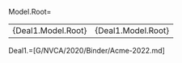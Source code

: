 Model.Root=<table><tr><td>{Deal1.Model.Root}</td><td>{Deal1.Model.Root}</td></tr></table>

Deal1.=[G/NVCA/2020/Binder/Acme-2022.md]
